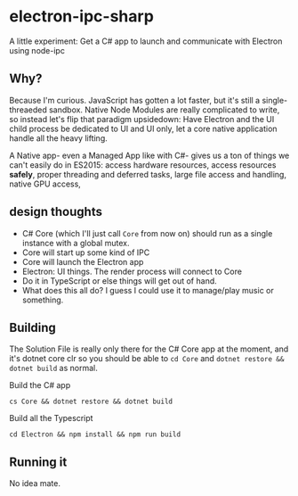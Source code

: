# electron-ipc-sharp
A little experiment: Get a C# app to launch and communicate with Electron using node-ipc

## Why?
Because I'm curious.  JavaScript has gotten a lot faster, but it's still a single-threaeded sandbox.  Native Node Modules are really complicated to write, so instead let's flip that paradigm upsidedown: Have Electron and the UI child process be dedicated to UI and UI only, let a core native application handle all the heavy lifting.

A Native app- even a Managed App like with C#- gives us a ton of things we can't easily do in ES2015: access hardware resources, access resources **safely**, proper threading and deferred tasks, large file access and handling, native GPU access,

## design thoughts
- C# Core (which I'll just call `Core` from now on) should run as a single instance with a global mutex.
- Core will start up some kind of IPC
- Core will launch the Electron app
- Electron: UI things.  The render process will connect to Core
- Do it in TypeScript or else things will get out of hand.
- What does this all do?  I guess I could use it to manage/play music or something.

## Building
The Solution File is really only there for the C# Core app at the moment, and it's dotnet core clr so you should be able to `cd Core` and `dotnet restore && dotnet build` as normal.

Build the C# app
```
cs Core && dotnet restore && dotnet build
```
Build all the Typescript
```
cd Electron && npm install && npm run build
```

## Running it
No idea mate.
